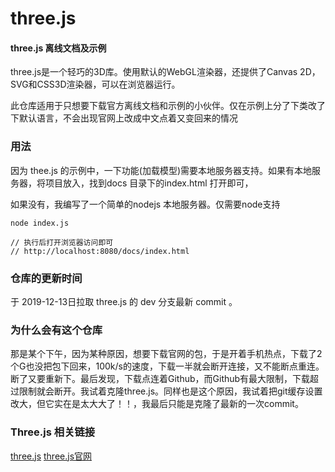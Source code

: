 three.js
========

#### three.js 离线文档及示例 ####

three.js是一个轻巧的3D库。使用默认的WebGL渲染器，还提供了Canvas 2D，SVG和CSS3D渲染器，可以在浏览器运行。

此仓库适用于只想要下载官方离线文档和示例的小伙伴。仅在示例上分了下类改了下默认语言，不会出现官网上改成中文点着又变回来的情况


### 用法 ###

因为 thee.js 的示例中，一下功能(加载模型)需要本地服务器支持。如果有本地服务器，将项目放入，找到docs 目录下的index.html
打开即可，

如果没有，我编写了一个简单的nodejs 本地服务器。仅需要node支持

```
node index.js

// 执行后打开浏览器访问即可
// http://localhost:8080/docs/index.html
```

### 仓库的更新时间 ###

于 2019-12-13日拉取 three.js 的 dev 分支最新 commit 。

### 为什么会有这个仓库 ###

那是某个下午，因为某种原因，想要下载官网的包，于是开着手机热点，下载了2个G也没把包下回来，100k/s的速度，下载一半就会断开连接，又不能断点重连。断了又要重新下。最后发现，下载点连着Github，而Github有最大限制，下载超过限制就会断开。我试着克隆three.js。同样也是这个原因，我试着把git缓存设置改大，但它实在是太大大了！！，我最后只能是克隆了最新的一次commit。

### Three.js 相关链接 ###

[three.js](https://github.com/mrdoob/three.js)
[three.js官网](https://threejs.org/)